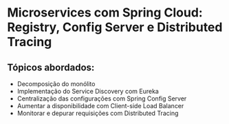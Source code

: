 # Microservices com Spring Cloud: Registry, Config Server e Distributed Tracing

## Tópicos abordados:

- Decomposição do monólito
- Implementação do Service Discovery com Eureka
- Centralização das configurações com Spring Config Server
- Aumentar a disponibilidade com Client-side Load Balancer
- Monitorar e depurar requisições com Distributed Tracing